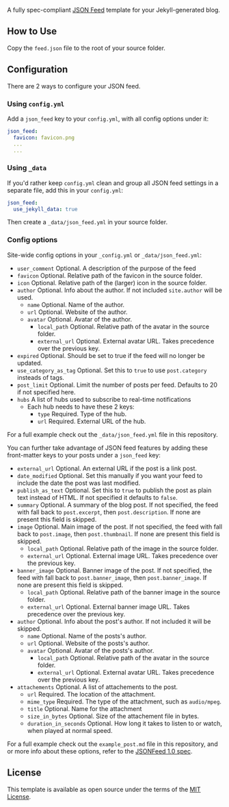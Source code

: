 A fully spec-compliant [JSON Feed](https://jsonfeed.org) template for your Jekyll-generated blog.

## How to Use

Copy the `feed.json` file to the root of your source folder.

## Configuration

There are 2 ways to configure your JSON feed.

### Using `config.yml`

Add a `json_feed` key to your `config.yml`, with all config options under it:

~~~yaml
json_feed:
  favicon: favicon.png
  ...
  ...
~~~

### Using `_data`

If you'd rather keep `config.yml` clean and group all JSON feed settings in a separate file, add this in your `config.yml`:

~~~yaml
json_feed:
  use_jekyll_data: true
~~~

Then create a `_data/json_feed.yml` in your source folder.

### Config options

Site-wide config options in your `_config.yml` or `_data/json_feed.yml`:

- `user_comment` Optional. A description of the purpose of the feed
- `favicon` Optional. Relative path of the favicon in the source folder.
- `icon` Optional. Relative path of the (larger) icon in the source folder.
- `author` Optional. Info about the author. If not included `site.author` will be used.
  - `name` Optional. Name of the author.
  - `url` Optional. Website of the author.
  - `avatar` Optional. Avatar of the author.
    - `local_path` Optional. Relative path of the avatar in the source folder.
    - `external_url` Optional. External avatar URL. Takes precedence over the previous key.
- `expired` Optional. Should be set to true if the feed will no longer be updated.
- `use_category_as_tag` Optional. Set this to `true` to use `post.category` insteads of tags.
- `post_limit` Optional. Limit the number of posts per feed. Defaults to 20 if not specified here.
- `hubs` A list of hubs used to subscribe to real-time notifications
  - Each hub needs to have these 2 keys:
    - `type` Required. Type of the hub.
    - `url` Required. External URL of the hub.

For a full example check out the `_data/json_feed.yml` file in this repository.

You can further take advantage of JSON feed features by adding these front-matter keys to your posts under a `json_feed` key:

- `external_url` Optional. An external URL if the post is a link post.
- `date_modified` Optional. Set this manually if you want your feed to include the date the post was last modified.
- `publish_as_text` Optional. Set this to `true` to publish the post as plain text instead of HTML. If not specified it defaults to `false`.
- `summary` Optional. A summary of the blog post. If not specified, the feed with fall back to `post.excerpt`, then `post.description`. If none are present this field is skipped.
- `image` Optional. Main image of the post. If not specified, the feed with fall back to `post.image`, then `post.thumbnail`. If none are present this field is skipped.
  - `local_path` Optional. Relative path of the image in the source folder.
  - `external_url` Optional. External image URL. Takes precedence over the previous key.
- `banner_image` Optional. Banner image of the post. If not specified, the feed with fall back to `post.banner_image`, then `post.banner_image`. If none are present this field is skipped.
  - `local_path` Optional. Relative path of the banner image in the source folder.
  - `external_url` Optional. External banner image URL. Takes precedence over the previous key.
- `author` Optional. Info about the post's author. If not included it will be skipped.
  - `name` Optional. Name of the posts's author.
  - `url` Optional. Website of the posts's author.
  - `avatar` Optional. Avatar of the posts's author.
    - `local_path` Optional. Relative path of the avatar in the source folder.
    - `external_url` Optional. External avatar URL. Takes precedence over the previous key.
- `attachements` Optional. A list of attachements to the post.
  - `url` Required. The location of the attachment.
  - `mime_type` Required. The type of the attachment, such as `audio/mpeg`.
  - `title` Optional. Name for the attachment
  - `size_in_bytes` Optional. Size of the attachement file in bytes.
  - `duration_in_seconds` Optional. How long it takes to listen to or watch, when played at normal speed.

For a full example check out the `example_post.md` file in this repository, and or more info about these options, refer to the [JSONFeed 1.0 spec](https://jsonfeed.org/version/1).

## License

This template is available as open source under the terms of the [MIT License](http://opensource.org/licenses/MIT).

